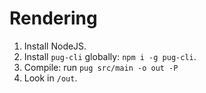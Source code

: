 # Rendering
1. Install NodeJS.
2. Install `pug-cli` globally: `npm i -g pug-cli`.
3. Compile: run `pug src/main -o out -P`
4. Look in `/out`.